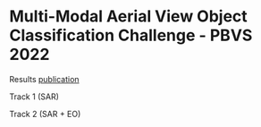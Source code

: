 # Multi-Modal Aerial View Object Classification Challenge - PBVS 2022

Results [publication](https://openaccess.thecvf.com/content/CVPR2022W/PBVS/html/Low_Multi-Modal_Aerial_View_Object_Classification_Challenge_Results_-_PBVS_2022_CVPRW_2022_paper.html)

Track 1 (SAR)

Track 2 (SAR + EO)


